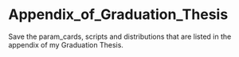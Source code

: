 # Appendix_of_Graduation_Thesis
Save the param_cards, scripts and distributions that are listed in the appendix of my Graduation Thesis.
